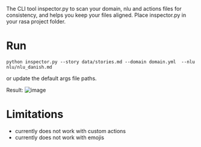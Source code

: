 The CLI tool inspector.py to scan your domain, nlu and actions files for consistency, and helps you keep your files aligned.
Place inspector.py in your rasa project folder.

# Run

`python inspector.py --story data/stories.md --domain domain.yml  --nlu nlu/nlu_danish.md`

or update the default args file paths.

Result:
![image](https://user-images.githubusercontent.com/27994384/47293318-19764b00-d60a-11e8-9bab-7e5ebbe67793.png)

# Limitations

* currently does not work with custom actions
* currently does not work with emojis


